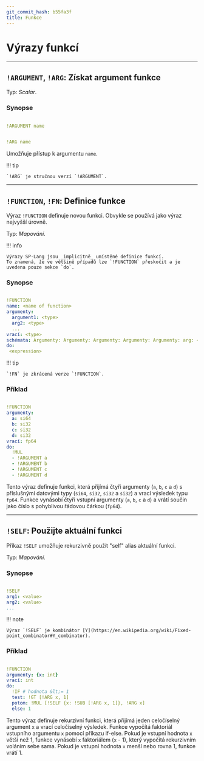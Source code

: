 ```yaml
---
git_commit_hash: b55fa3f
title: Funkce
---
```


# Výrazy funkcí



--- 

## `!ARGUMENT`, `!ARG`: Získat argument funkce  

Typ: _Scalar_.

### Synopse
```yaml

!ARGUMENT name
```
```yaml

!ARG name
```

Umožňuje přístup k argumentu `name`.

!!! tip

	
	
	
	`!ARG` je stručnou verzí `!ARGUMENT`.
	
	

--- 

## `!FUNCTION`, `!FN`: Definice funkce 


Výraz `!FUNCTION` definuje novou funkci.
Obvykle se používá jako výraz nejvyšší úrovně.

Typ: _Mapování_.


!!! info

	
	
	
	Výrazy SP-Lang jsou _implicitně_ umístěné definice funkcí.
	To znamená, že ve většině případů lze `!FUNCTION` přeskočit a je uvedena pouze sekce `do`.
	
	

### Synopse
```yaml

!FUNCTION
name: <name of function>
argumenty:
  argument1: <type>
  arg2: <type>
  ...
vrací: <type>
schémata: Argumenty: Argumenty: Argumenty: Argumenty: Argumenty: arg: <dictionary of schemas>
do:
 <expression>
```

!!! tip

	
	
	
	`!FN` je zkrácená verze `!FUNCTION`.
	
	

### Příklad
```yaml

!FUNCTION
argumenty:
  a: si64
  b: si32
  c: si32
  d: si32
vrací: fp64
do:
  !MUL
  - !ARGUMENT a
  - !ARGUMENT b
  - !ARGUMENT c
  - !ARGUMENT d
```

Tento výraz definuje funkci, která přijímá čtyři argumenty (`a`, `b`, `c` a `d`) s příslušnými datovými typy (`si64`, `si32`, `si32` a `si32`) a vrací výsledek typu `fp64`.
Funkce vynásobí čtyři vstupní argumenty (`a`, `b`, `c` a `d`) a vrátí součin jako číslo s pohyblivou řádovou čárkou (`fp64`).

--- 

## `!SELF`: Použijte aktuální funkci  

Příkaz `!SELF` umožňuje rekurzivně použít "self" alias aktuální funkci.

Typ: _Mapování_.

### Synopse
```yaml

!SELF
arg1: <value>
arg2: <value>
...
```

!!! note

	
	
	
	Výraz `!SELF` je kombinátor [Y](https://en.wikipedia.org/wiki/Fixed-point_combinator#Y_combinator).
	
	

### Příklad

```yaml

!FUNCTION
argumenty: {x: int}
vrací: int
do:
  !IF # hodnota &lt;= 1
  test: !GT [!ARG x, 1]
  potom: !MUL [!SELF {x: !SUB [!ARG x, 1]}, !ARG x]
  else: 1
```

Tento výraz definuje rekurzivní funkci, která přijímá jeden celočíselný argument `x` a vrací celočíselný výsledek.
Funkce vypočítá faktoriál vstupního argumentu `x` pomocí příkazu if-else.
Pokud je vstupní hodnota `x` větší než 1, funkce vynásobí `x` faktoriálem (`x` - 1), který vypočítá rekurzivním voláním sebe sama.
Pokud je vstupní hodnota `x` menší nebo rovna 1, funkce vrátí 1.
